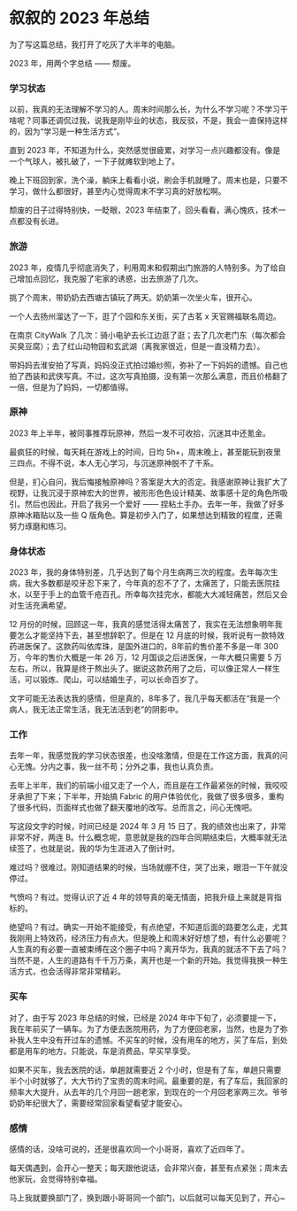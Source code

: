 # 叙叙的 2023 年总结

为了写这篇总结，我打开了吃灰了大半年的电脑。

2023 年，用两个字总结 —— 颓废。

### 学习状态

以前，我真的无法理解不学习的人。周末时间那么长，为什么不学习呢？不学习干啥呢？同事还调侃过我，说我是刚毕业的状态，我反驳，不是，我会一直保持这样的，因为“学习是一种生活方式”。

直到 2023 年，不知道为什么，突然感觉很疲累，对学习一点兴趣都没有。像是一个气球人，被扎破了，一下子就瘫软到地上了。

晚上下班回到家，洗个澡，躺床上看看小说，刷会手机就睡了。周末也是，只要不学习，做什么都很好，甚至内心觉得周末不学习真的好放松啊。

颓废的日子过得特别快，一眨眼，2023 年结束了，回头看看，满心愧疚，技术一点都没有长进。

### 旅游

2023 年，疫情几乎彻底消失了，利用周末和假期出门旅游的人特别多。为了给自己增加点回忆，我克服了宅家的诱惑，出去旅游了几次。

挑了个周末，带奶奶去西塘古镇玩了两天。奶奶第一次坐火车，很开心。

一个人去扬州溜达了一下，逛了个园和东关街，买了古茗 x 天官赐福联名周边。

在南京 CityWalk 了几次：骑小电驴去长江边逛了逛；去了几次老门东（每次都会买臭豆腐）；去了红山动物园和玄武湖（离我家很近，但是一直没精力去）。

带妈妈去淮安拍了写真，妈妈没正式拍过婚纱照，弥补了一下妈妈的遗憾。自己也拍了西装和武侠写真。不过，这次写真拍摄，没有第一次那么满意，而且价格翻了一倍，但是为了妈妈，一切都值得。

### 原神

2023 年上半年，被同事推荐玩原神，然后一发不可收拾，沉迷其中还氪金。

最疯狂的时候，每天耗在游戏上的时间，日均 5h+，周末晚上，甚至能玩到夜里三四点。不得不说，本人无心学习，与沉迷原神脱不了干系。

但是，扪心自问，我后悔接触原神吗？答案是大大的否定。我感谢原神让我扩大了视野，让我沉浸于原神宏大的世界，被形形色色设计精美、故事感十足的角色所吸引。然后也因此，开启了我另一个爱好 —— 捏粘土手办。去年一年，我做了好多原神冰箱贴以及一些 Q 版角色。算是初步入门了，如果想达到精致的程度，还需努力琢磨和练习。

### 身体状态

2023 年，我的身体特别差，几乎达到了每个月生病两三次的程度。去年每次生病，我大多数都是咬牙忍下来了，今年真的忍不了了，太痛苦了，只能去医院挂水，以至于手上的血管千疮百孔。所幸每次挂完水，都能大大减轻痛苦，然后又会对生活充满希望。

12 月份的时候，回顾这一年，我真的感觉活得太痛苦了，我实在无法想象明年我要怎么才能坚持下去，甚至想辞职了。但是在 12 月底的时候，我听说有一款特效药进医保了。这款药叫依库珠，是国外进口的，8年前的售价差不多是一年 300 万，今年的售价大概是一年 26 万，12 月国谈之后进医保，一年大概只需要 5 万左右。所以，我算是终于熬出头了。据说这款药用了之后，可以像正常人一样生活，可以锻炼、爬山，可以结婚生子，可以长命百岁了。

文字可能无法表达我的感情，但是真的，8年多了，我几乎每天都活在“我是一个病人，我无法正常生活，我无法活到老”的阴影中。

### 工作

去年一年，我感觉我的学习状态很差，也没啥激情，但是在工作这方面，我真的问心无愧。分内之事，我一丝不苟；分外之事，我也认真负责。

去年上半年，我们的前端小组又走了一个人，而且是在工作最紧张的时候，我咬咬牙承担了下来；下半年，开始搞 Fabric 的用户体验优化，我做了很多很多，重构了很多代码，页面样式也做了翻天覆地的改写。总而言之，问心无愧吧。

写这段文字的时候，时间已经是 2024 年 3 月 15 日了，我的绩效也出来了，非常非常不好，两连 B。什么概念呢，意思就是我的四年合同期结束后，大概率就无法续签了，也就是说，我的华为生涯进入了倒计时。

难过吗？很难过。刚知道结果的时候，当场就绷不住，哭了出来，眼泪一下午就没停过。

气愤吗？有过。觉得认识了近 4 年的领导真的毫无情面，把我升级上来就是背指标的。

绝望吗？有过。确实一开始不能接受，有点绝望，不知道后面的路要怎么走，尤其我刚用上特效药，经济压力有点大。但是晚上和周末好好想了想，有什么必要呢？人生真的有必要一直被束缚在这个圈子中吗？离开华为，我真的就活不下去了吗？当然不是，人生的道路有千千万万条，离开也是一个新的开始。我觉得我换一种生活方式，也会活得非常非常精彩。

### 买车

对了，由于写 2023 年总结的时候，已经是 2024 年中下旬了，必须要提一下，我在年前买了一辆车。为了方便去医院用药，为了方便回老家，当然，也是为了弥补我人生中没有开过车的遗憾。不买车的时候，没有用车的地方，买了车后，到处都是用车的地方。只能说，车是消费品，早买早享受。

如果不买车，我去医院的话，单趟就需要近 2 个小时，但是有了车，单趟只需要半个小时就够了，大大节约了宝贵的周末时间。最重要的是，有了车后，我回家的频率大大提升，从去年的几个月回一趟老家，到现在的一个月回老家两三次。爷爷奶奶年纪很大了，需要经常回家看望看望才能安心。

### 感情

感情的话，没啥可说的，还是很喜欢同一个小哥哥，喜欢了近四年了。

每天偶遇到，会开心一整天；每天跟他说话，会非常兴奋，甚至有点紧张；周末去他家玩，会觉得特别幸福。

马上我就要换部门了，换到跟小哥哥同一个部门，以后就可以每天见到了，开心~
